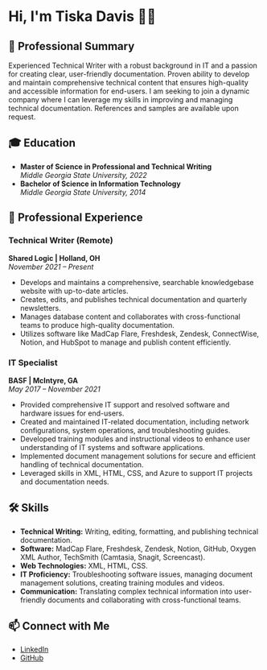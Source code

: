 # Hi, I'm Tiska Davis 👋🏾

## 💼 Professional Summary
Experienced Technical Writer with a robust background in IT and a passion for creating clear, user-friendly documentation. Proven ability to develop and maintain comprehensive technical content that ensures high-quality and accessible information for end-users. I am seeking to join a dynamic company where I can leverage my skills in improving and managing technical documentation. References and samples are available upon request.

## 🎓 Education
- **Master of Science in Professional and Technical Writing**  
  *Middle Georgia State University, 2022*
- **Bachelor of Science in Information Technology**  
  *Middle Georgia State University, 2014*

## 💼 Professional Experience
### Technical Writer (Remote)  
**Shared Logic | Holland, OH**  
*November 2021 – Present*
- Develops and maintains a comprehensive, searchable knowledgebase website with up-to-date articles.
- Creates, edits, and publishes technical documentation and quarterly newsletters.
- Manages database content and collaborates with cross-functional teams to produce high-quality documentation.
- Utilizes software like MadCap Flare, Freshdesk, Zendesk, ConnectWise, Notion, and HubSpot to manage and publish content efficiently.

### IT Specialist  
**BASF | McIntyre, GA**  
*May 2017 – November 2021*
- Provided comprehensive IT support and resolved software and hardware issues for end-users.
- Created and maintained IT-related documentation, including network configurations, system operations, and troubleshooting guides.
- Developed training modules and instructional videos to enhance user understanding of IT systems and software applications.
- Implemented document management solutions for secure and efficient handling of technical documentation.
- Leveraged skills in XML, HTML, CSS, and Azure to support IT projects and documentation needs.

## 🛠️ Skills
- **Technical Writing:** Writing, editing, formatting, and publishing technical documentation.
- **Software:** MadCap Flare, Freshdesk, Zendesk, Notion, GitHub, Oxygen XML Author, TechSmith (Camtasia, Snagit, Screencast).
- **Web Technologies:** XML, HTML, CSS.
- **IT Proficiency:** Troubleshooting software issues, managing document management solutions, creating training modules and videos.
- **Communication:** Translating complex technical information into user-friendly documents and collaborating with cross-functional teams.

## 📫 Connect with Me
- [LinkedIn](www.linkedin.com/in/tiska-davis)  
- [GitHub](https://github.com/TiskaDavis)
